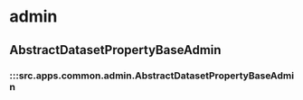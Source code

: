 # admin

## AbstractDatasetPropertyBaseAdmin

### :::src.apps.common.admin.AbstractDatasetPropertyBaseAdmin

